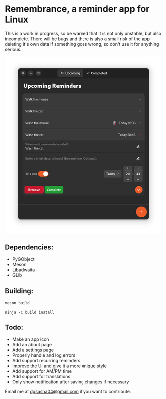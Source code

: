 # Remembrance, a reminder app for Linux
This is a work in progress, so be warned that it is not only unstable, but also incomplete.
There will be bugs and there is also a small risk of the app deleting it's own data if something goes wrong, so don't use it for anything serious.

![screenshot](screenshot.png)

## Dependencies:
- PyGObject
- Meson
- Libadwaita
- GLib

## Building:
```
meson build
```
```
ninja -C build install
```

## Todo:
- Make an app icon
- Add an about page
- Add a settings page
- Properly handle and log errors
- Add support recurring reminders
- Improve the UI and give it a more unique style
- Add support for AM/PM time
- Add support for translations
- Only show notification after saving changes if necessary

Email me at dgsasha04@gmail.com if you want to contribute.